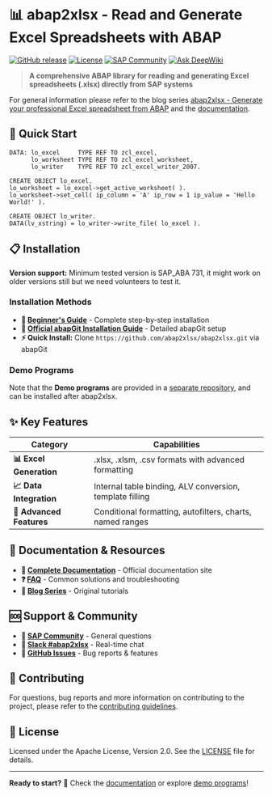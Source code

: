 # 📊 abap2xlsx - Read and Generate Excel Spreadsheets with ABAP

[![GitHub release](https://img.shields.io/github/release/abap2xlsx/abap2xlsx.svg)](https://github.com/abap2xlsx/abap2xlsx/releases/latest)
[![License](https://img.shields.io/github/license/abap2xlsx/abap2xlsx.svg)](LICENSE)
[![SAP Community](https://img.shields.io/badge/SAP%20Community-abap2xlsx-blue)](https://community.sap.com/t5/forums/searchpage/tab/message?q=abap2xlsx)
[![Ask DeepWiki](https://deepwiki.com/badge.svg)](https://deepwiki.com/abap2xlsx/abap2xlsx)

> **A comprehensive ABAP library for reading and generating Excel spreadsheets (.xlsx) directly from SAP systems**

For general information please refer to the blog series [abap2xlsx - Generate your professional Excel spreadsheet from ABAP](http://scn.sap.com/community/abap/blog/2010/07/12/abap2xlsx--generate-your-professional-excel-spreadsheet-from-abap) and the [documentation](https://abap2xlsx.github.io/abap2xlsx/).

## 🚀 Quick Start

```abap
DATA: lo_excel     TYPE REF TO zcl_excel,
      lo_worksheet TYPE REF TO zcl_excel_worksheet,
      lo_writer    TYPE REF TO zcl_excel_writer_2007.

CREATE OBJECT lo_excel.
lo_worksheet = lo_excel->get_active_worksheet( ).
lo_worksheet->set_cell( ip_column = 'A' ip_row = 1 ip_value = 'Hello World!' ).

CREATE OBJECT lo_writer.
DATA(lv_xstring) = lo_writer->write_file( lo_excel ).
```

## 📋 Installation

**Version support:** Minimum tested version is SAP_ABA 731, it might work on older versions still but we need volunteers to test it.

### Installation Methods

- **🎯 [Beginner's Guide](GETTING_STARTED_FOR_BEGINNERS.md)** - Complete step-by-step installation
- **📘 [Official abapGit Installation Guide](https://abap2xlsx.github.io/abap2xlsx/abapGit-installation)** - Detailed abapGit setup
- **⚡ Quick Install:** Clone `https://github.com/abap2xlsx/abap2xlsx.git` via abapGit

### Demo Programs

Note that the **Demo programs** are provided in a [separate repository](https://github.com/abap2xlsx/demos), and can be installed after abap2xlsx.

## ✨ Key Features

| Category | Capabilities |
|----------|--------------|
| **📊 Excel Generation** | .xlsx, .xlsm, .csv formats with advanced formatting |
| **📈 Data Integration** | Internal table binding, ALV conversion, template filling |
| **🎨 Advanced Features** | Conditional formatting, autofilters, charts, named ranges |

## 📖 Documentation & Resources

- **📘 [Complete Documentation](https://abap2xlsx.github.io/abap2xlsx/)** - Official documentation site
- **❓ [FAQ](docs/FAQ.md)** - Common solutions and troubleshooting
- **📝 [Blog Series](http://scn.sap.com/community/abap/blog/2010/07/12/abap2xlsx--generate-your-professional-excel-spreadsheet-from-abap)** - Original tutorials

## 🆘 Support & Community

- **💬 [SAP Community](https://community.sap.com/t5/forums/searchpage/tab/message?q=abap2xlsx)** - General questions
- **💬 [Slack #abap2xlsx](https://sapmentors.slack.com/archives/CGG0UHDMG)** - Real-time chat
- **🐛 [GitHub Issues](https://github.com/abap2xlsx/abap2xlsx/issues)** - Bug reports & features

## 🤝 Contributing

For questions, bug reports and more information on contributing to the project, please refer to the [contributing guidelines](./CONTRIBUTING.md).

## 📄 License

Licensed under the Apache License, Version 2.0. See the [LICENSE](LICENSE) file for details.

---

**Ready to start?** 🚀 Check the [documentation](https://abap2xlsx.github.io/abap2xlsx/) or explore [demo programs](https://github.com/abap2xlsx/demos)!
